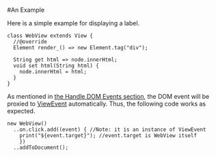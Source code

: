 #An Example

Here is a simple example for displaying a label.

    class WebView extends View {
      //@override
      Element render_() => new Element.tag("div");

      String get html => node.innerHtml;
      void set html(String html) {
        node.innerHtml = html;
      }
    }

As mentioned in [the Handle DOM Events section](Handle_DOM_Events.md), the DOM event will be proxied to [ViewEvent](api:event) automatically. Thus, the following code works as expected.

    new WebView()
      ..on.click.add((event) { //Note: it is an instance of ViewEvent
        print("${event.target}"); //event.target is WebView itself
        })
      ..addToDocument();
